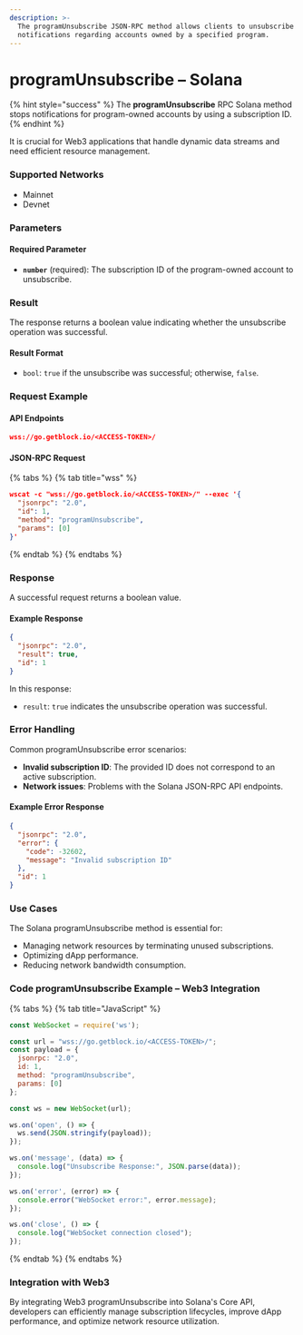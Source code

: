 ```yaml
---
description: >-
  The programUnsubscribe JSON-RPC method allows clients to unsubscribe from
  notifications regarding accounts owned by a specified program.
---
```


# programUnsubscribe – Solana

{% hint style="success" %}
The **programUnsubscribe** RPC Solana method stops notifications for program-owned accounts by using a subscription ID.&#x20;
{% endhint %}

It is crucial for Web3 applications that handle dynamic data streams and need efficient resource management.

### Supported Networks

* Mainnet
* Devnet

### Parameters

#### Required Parameter

* **`number`** (required): The subscription ID of the program-owned account to unsubscribe.

### Result

The response returns a boolean value indicating whether the unsubscribe operation was successful.

#### Result Format

* `bool`: `true` if the unsubscribe was successful; otherwise, `false`.

### Request Example

#### API Endpoints

```json
wss://go.getblock.io/<ACCESS-TOKEN>/
```

#### JSON-RPC Request

{% tabs %}
{% tab title="wss" %}
```json
wscat -c "wss://go.getblock.io/<ACCESS-TOKEN>/" --exec '{
  "jsonrpc": "2.0",
  "id": 1,
  "method": "programUnsubscribe",
  "params": [0]
}'
```
{% endtab %}
{% endtabs %}

### Response

A successful request returns a boolean value.

#### Example Response

```json
{
  "jsonrpc": "2.0",
  "result": true,
  "id": 1
}
```

In this response:

* `result`: `true` indicates the unsubscribe operation was successful.

### Error Handling

Common programUnsubscribe error scenarios:

* **Invalid subscription ID**: The provided ID does not correspond to an active subscription.
* **Network issues**: Problems with the Solana JSON-RPC API endpoints.

#### Example Error Response

```json
{
  "jsonrpc": "2.0",
  "error": {
    "code": -32602,
    "message": "Invalid subscription ID"
  },
  "id": 1
}
```

### Use Cases

The Solana programUnsubscribe method is essential for:

* Managing network resources by terminating unused subscriptions.
* Optimizing dApp performance.
* Reducing network bandwidth consumption.

### Code programUnsubscribe Example – Web3 Integration

{% tabs %}
{% tab title="JavaScript" %}
```javascript
const WebSocket = require('ws');

const url = "wss://go.getblock.io/<ACCESS-TOKEN>/";
const payload = {
  jsonrpc: "2.0",
  id: 1,
  method: "programUnsubscribe",
  params: [0]
};

const ws = new WebSocket(url);

ws.on('open', () => {
  ws.send(JSON.stringify(payload));
});

ws.on('message', (data) => {
  console.log("Unsubscribe Response:", JSON.parse(data));
});

ws.on('error', (error) => {
  console.error("WebSocket error:", error.message);
});

ws.on('close', () => {
  console.log("WebSocket connection closed");
});
```
{% endtab %}
{% endtabs %}

### Integration with Web3

By integrating Web3 programUnsubscribe into Solana's Core API, developers can efficiently manage subscription lifecycles, improve dApp performance, and optimize network resource utilization.
